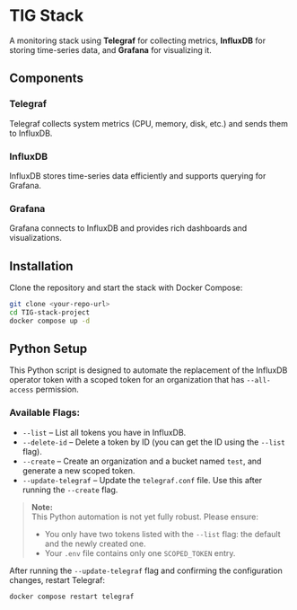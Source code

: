# TIG Stack

A monitoring stack using **Telegraf** for collecting metrics, **InfluxDB** for storing time-series data, and **Grafana** for visualizing it.

## Components

### Telegraf
Telegraf collects system metrics (CPU, memory, disk, etc.) and sends them to InfluxDB.

### InfluxDB
InfluxDB stores time-series data efficiently and supports querying for Grafana.

### Grafana
Grafana connects to InfluxDB and provides rich dashboards and visualizations.

## Installation

Clone the repository and start the stack with Docker Compose:

```bash
git clone <your-repo-url>
cd TIG-stack-project
docker compose up -d
```

## Python Setup

This Python script is designed to automate the replacement of the InfluxDB operator token with a scoped token for an organization that has `--all-access` permission.

### Available Flags:

- `--list` – List all tokens you have in InfluxDB.
- `--delete-id` – Delete a token by ID (you can get the ID using the `--list` flag).
- `--create` – Create an organization and a bucket named `test`, and generate a new scoped token.
- `--update-telegraf` – Update the `telegraf.conf` file. Use this after running the `--create` flag.

> **Note:**  
> This Python automation is not yet fully robust. Please ensure:
> - You only have two tokens listed with the `--list` flag: the default and the newly created one.
> - Your `.env` file contains only one `SCOPED_TOKEN` entry.

After running the `--update-telegraf` flag and confirming the configuration changes, restart Telegraf:

```bash
docker compose restart telegraf
```
